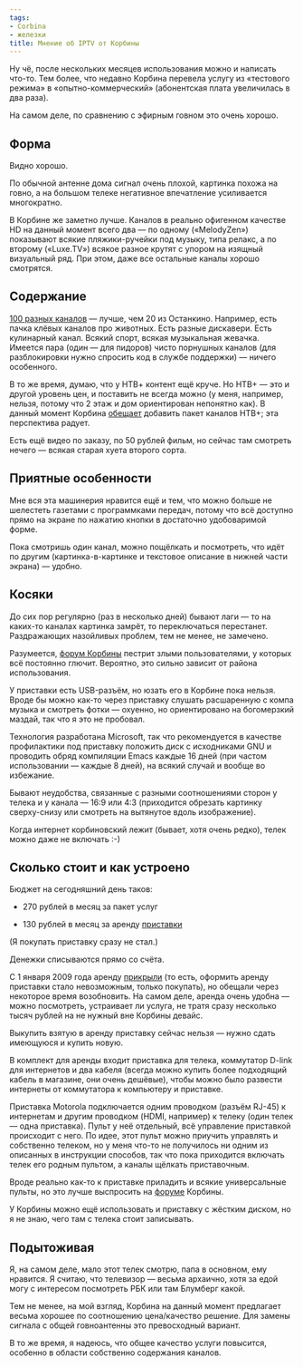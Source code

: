 ```yaml
---
tags:
- Corbina
- железки
title: Мнение об IPTV от Корбины
---
```


Ну чё, после нескольких месяцев использования можно и написать что-то.
Тем более, что недавно Корбина перевела услугу из «тестового режима» в
«опытно-коммерческий» (абонентская плата увеличилась в два раза).

На самом деле, по сравнению с эфирным говном это очень хорошо.

## Форма

Видно хорошо.

По обычной антенне дома сигнал очень плохой, картинка похожа на говно, а
на большом телеке негативное впечатление усиливается многократно.

В Корбине же заметно лучше. Каналов в реально офигенном качестве HD на
данный момент всего два — по одному («MelodyZen») показывают всякие
пляжики-ручейки под музыку, типа релакс, а по второму («Luxe.TV») всякое
разное крутят с упором на изящный визуальный ряд. При этом, даже все
остальные каналы хорошо смотрятся.

## Содержание

[100 разных каналов][] — лучше, чем 20 из Останкино. Например, есть
пачка клёвых каналов про животных. Есть разные дискавери. Есть
кулинарный канал. Всякий спорт, всякая музыкальная жевачка. Имеется
пара (один — для пидоров) чисто порнушных каналов (для разблокировки
нужно спросить код в службе поддержки) — ничего особенного.

В то же время, думаю, что у НТВ+ контент ещё круче. Но НТВ+ — это и
другой уровень цен, и поставить не всегда можно (у меня, например,
нельзя, потому что 2 этаж и дом ориентирован непонятно как). В данный
момент Корбина [обещает][] добавить пакет каналов НТВ+; эта
перспектива радует.

Есть ещё видео по заказу, по 50 рублей фильм, но сейчас там смотреть
нечего — всякая старая хуета второго сорта.

## Приятные особенности

Мне вся эта машинерия нравится ещё и тем, что можно больше не
шелестеть газетами с программками передач, потому что всё доступно
прямо на экране по нажатию кнопки в достаточно удобоваримой форме.

Пока смотришь один канал, можно пощёлкать и посмотреть, что идёт по
другим (картинка-в-картинке и текстовое описание в нижней части экрана)
— удобно.

## Косяки

До сих пор регулярно (раз в несколько дней) бывают лаги — то на каких-то
каналах картинка замрёт, то переключаться перестанет. Раздражающих
назойливых проблем, тем не менее, не замечено.

Разумеется, [форум Корбины][] пестрит злыми пользователями, у которых
всё постоянно глючит. Вероятно, это сильно зависит от района
использования.

У приставки есть USB-разъём, но юзать его в Корбине пока нельзя. Вроде
бы можно как-то через приставку слушать расшаренную с компа музыка и
смотреть фотки — охуенно, но ориентировано на богомерзкий маздай, так
что я это не пробовал.

Технология разработана Microsoft, так что рекомендуется в качестве
профилактики под приставку положить диск с исходниками GNU и проводить
обряд компиляции Emacs каждые 16 дней (при частом использовании — каждые
8 дней), на всякий случай и вообще во избежание.

Бывают неудобства, связанные с разными соотношениями сторон у телека и у
канала — 16:9 или 4:3 (приходится обрезать картинку сверху-снизу или
смотреть на вытянутое вдоль изображение).

Когда интернет корбиновский лежит (бывает, хотя очень редко), телек
можно даже не включать :-)

## Сколько стоит и как устроено

Бюджет на сегодняшний день таков:

-   270 рублей в месяц за пакет услуг

-   130 рублей в месяц за аренду [приставки][]

(Я покупать приставку сразу не стал.)

Денежки списываются прямо со счёта.

С 1 января 2009 года аренду [прикрыли][] (то есть, оформить аренду
приставки стало невозможным, только покупать), но обещали через
некоторое время возобновить. На самом деле, аренда очень удобна — можно
посмотреть, устраивает ли услуга, не тратя сразу несколько тысяч рублей
на не нужный вне Корбины девайс.

Выкупить взятую в аренду приставку сейчас нельзя — нужно сдать имеющуюся
и купить новую.

В комплект для аренды входит приставка для телека, коммутатор D-link для
интернетов и два кабеля (всегда можно купить более подходящий кабель в
магазине, они очень дешёвые), чтобы можно было развести интернеты от
коммутатора к компьютеру и приставке.

Приставка Motorola подключается одним проводком (разъём RJ-45) к
интернетам и другим проводком (HDMI, например) к телеку (один телек —
одна приставка). Пульт у неё отдельный, всё управление приставкой
происходит с него. По идее, этот пульт можно приучить управлять и
собственно телеком, но у меня что-то не получилось ни одним из описанных
в инструкции способов, так что пока приходится включать телек его родным
пультом, а каналы щёлкать приставочным.

Вроде реально как-то к приставке приладить и всякие универсальные
пульты, но это лучше выспросить на [форуме][форум Корбины] Корбины.

У Корбины можно ещё использовать и приставку с жёстким диском, но я не
знаю, чего там с телека стоит записывать.

## Подытоживая

Я, на самом деле, мало этот телек смотрю, папа в основном, ему нравится.
Я считаю, что телевизор — весьма архаично, хотя за едой могу с интересом
посмотреть РБК или там Блумберг какой.

Тем не менее, на мой взгляд, Корбина на данный момент предлагает весьма
хорошее по соотношению цена/качество решение. Для замены сигнала с общей
говноантенны это превосходный вариант.

В то же время, я надеюсь, что общее качество услуги повысится, особенно
в области собственно содержания каналов.

  [100 разных каналов]: http://home.corbina.ru/tariffs/tv/telechannels/
  [обещает]: http://homenet.corbina.net/index.php?showtopic=216860
  [форум Корбины]: http://homenet.corbina.net/index.php?showforum=784
  [приставки]: http://shop.corbina.ru/catalog/ip-tv/199/1456/
  [прикрыли]: http://homenet.corbina.net/index.php?showtopic=215941
